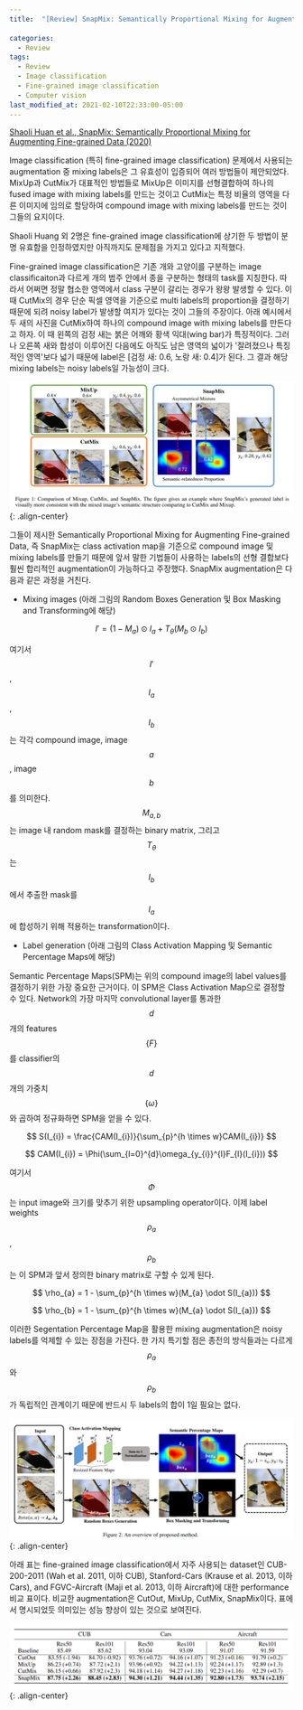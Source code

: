 ```yaml
---
title:  "[Review] SnapMix: Semantically Proportional Mixing for Augmenting Fine-grained Data"

categories:
  - Review
tags:
  - Review
  - Image classification
  - Fine-grained image classification
  - Computer vision
last_modified_at: 2021-02-10T22:33:00-05:00
---
```


<script type="text/javascript" async
  src="https://cdn.mathjax.org/mathjax/latest/MathJax.js?config=TeX-MML-AM_CHTML">
</script>

[Shaoli Huan et al., SnapMix: Semantically Proportional Mixing for Augmenting Fine-grained Data (2020)](https://arxiv.org/abs/2012.04846)

Image classification (특히 fine-grained image classification) 문제에서 사용되는 augmentation 중 mixing labels은 그 유효성이 입증되어 여러 방법들이 제안되었다. MixUp과 CutMix가 대표적인 방법들로 MixUp은 이미지를 선형결합하여 하나의 fused image with mixing labels를 만드는 것이고 CutMix는 특정 비율의 영역을 다른 이미지에 임의로 할당하여 compound image with mixing labels를 만드는 것이 그들의 요지이다.

Shaoli Huang 외 2명은 fine-grained image classification에 상기한 두 방법이 분명 유효함을 인정하였지만 아직까지도 문제점을 가지고 있다고 지적했다.

Fine-grained image classification은 기존 개와 고양이를 구분하는 image classificaiton과 다르게 개의 범주 안에서 종을 구분하는 형태의 task를 지칭한다. 따라서 어쩌면 정말 협소한 영역에서 class 구분이 갈리는 경우가 왕왕 발생할 수 있다. 이 때 CutMix의 경우 단순 픽셀 영역을 기준으로 multi labels의 proportion을 결정하기 때문에 되려 noisy label가 발생할 여지가 있다는 것이 그들의 주장이다. 아래 예시에서 두 새의 사진을 CutMix하여 하나의 compound image with mixing labels를 만든다고 하자. 이 때 왼쪽의 검정 새는 붉은 어깨와 황색 익대(wing bar)가 특징적이다. 그러나 오른쪽 새와 합성이 이루어진 다음에도 아직도 남은 영역의 넓이가 '잘려졌으나 특징적인 영역'보다 넓기 때문에 label은 [검정 새: 0.6, 노랑 새: 0.4]가 된다. 그 결과 해당 mixing labels는 noisy labels일 가능성이 크다.

![](/assets/images/MixAug.png){: .align-center}

그들이 제시한 Semantically Proportional Mixing for Augmenting Fine-grained Data, 즉 SnapMix는 class activation map을 기준으로 compound image 및 mixing labels를 만들기 때문에 앞서 말한 기법들이 사용하는 labels의 선형 결합보다 훨씬 합리적인 augmentation이 가능하다고 주장했다. SnapMix augmentation은 다음과 같은 과정을 거친다.

* Mixing images (아래 그림의 Random Boxes Generation 및 Box Masking and Transforming에 해당)

$$ I' = (1 - M_{a})\odot I_{a} + T_{\theta}(M_{b}\odot I_{b}) $$

여기서 $$ I' $$, $$ I_{a} $$, $$ I_{b} $$는 각각 compound image, image $$ a $$, image $$ b $$를 의미한다. $$ M_{a, b} $$는 image 내 random mask를 결정하는 binary matrix, 그리고 $$ T_{\theta} $$는 $$ I_{b} $$에서 추출한 mask를 $$ I_{a} $$에 합성하기 위해 적용하는 transformation이다.

* Label generation (아래 그림의 Class Activation Mapping 및 Semantic Percentage Maps에 해당)

Semantic Percentage Maps(SPM)는 위의 compound image의 label values를 결정하기 위한 가장 중요한 근거이다. 이 SPM은 Class Activation Map으로 결정할 수 있다. Network의 가장 마지막 convolutional layer를 통과한 $$ d $$개의 features $$ \{F\} $$를 classifier의 $$ d $$개의 가중치 $$ \{\omega\} $$와 곱하여 정규화하면 SPM을 얻을 수 있다.

$$ S(I_{i}) = \frac{CAM(I_{i})}{\sum_{p}^{h \times w}CAM(I_{i})} $$

$$ CAM(I_{i}) = \Phi(\sum_{l=0}^{d}\omega_{y_{i}}^{l}F_{l}(I_{i})) $$

여기서 $$ \Phi $$는 input image와 크기를 맞추기 위한 upsampling operator이다. 이제 label weights $$ \rho_{a} $$, $$ \rho_{b} $$는 이 SPM과 앞서 정의한 binary matrix로 구할 수 있게 된다.

$$ \rho_{a} = 1 -  \sum_{p}^{h \times w}(M_{a} \odot S(I_{a})) $$

$$ \rho_{b} = 1 -  \sum_{p}^{h \times w}(M_{a} \odot S(I_{a})) $$

이러한 Segentation Percentage Map을 활용한 mixing augmentation은 noisy labels를 억제할 수 있는 장점을 가진다. 한 가지 특기할 점은 종전의 방식들과는 다르게 $$ \rho_{a} $$와 $$ \rho_{b} $$가 독립적인 관계이기 때문에 반드시 두 labels의 합이 1일 필요는 없다.

![](/assets/images/SnapMix.png){: .align-center}

아래 표는 fine-grained image classification에서 자주 사용되는 dataset인 CUB-200-2011 (Wah et al. 2011, 이하 CUB), Stanford-Cars (Krause et al. 2013, 이하 Cars), and FGVC-Aircraft (Maji et al. 2013, 이하 Aircraft)에 대한 performance 비교 표이다. 비교한 augmentation은 CutOut, MixUp, CutMix, SnapMix이다. 표에서 명시되었듯 의미있는 성능 향상이 있는 것으로 보여진다.

![](/assets/images/SnapMix_benchmark.png){: .align-center}